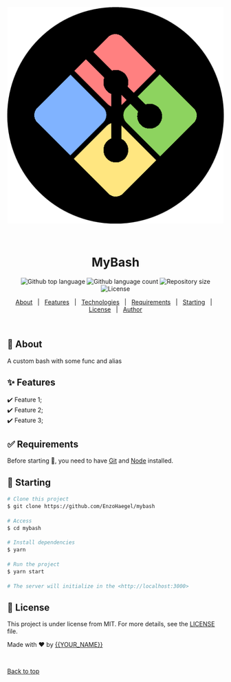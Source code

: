 <div align="center" id="top"> 
  <img src="./.github/app.gif" alt="MyBash" />

  &#xa0;

  <!-- <a href="https://mybash.netlify.app">Demo</a> -->
</div>

<h1 align="center">MyBash</h1>

<p align="center">
  <img alt="Github top language" src="https://img.shields.io/github/languages/top/EnzoHaegel/mybash?color=56BEB8">

  <img alt="Github language count" src="https://img.shields.io/github/languages/count/EnzoHaegel/mybash?color=56BEB8">

  <img alt="Repository size" src="https://img.shields.io/github/repo-size/EnzoHaegel/mybash?color=56BEB8">

  <img alt="License" src="https://img.shields.io/github/license/EnzoHaegel/mybash?color=56BEB8">

  <!-- <img alt="Github issues" src="https://img.shields.io/github/issues/EnzoHaegel/mybash?color=56BEB8" /> -->

  <!-- <img alt="Github forks" src="https://img.shields.io/github/forks/EnzoHaegel/mybash?color=56BEB8" /> -->

  <!-- <img alt="Github stars" src="https://img.shields.io/github/stars/EnzoHaegel/mybash?color=56BEB8" /> -->
</p>

<!-- Status -->

<!-- <h4 align="center"> 
	🚧  MyBash 🚀 Under construction...  🚧
</h4> 

<hr> -->

<p align="center">
  <a href="#dart-about">About</a> &#xa0; | &#xa0; 
  <a href="#sparkles-features">Features</a> &#xa0; | &#xa0;
  <a href="#rocket-technologies">Technologies</a> &#xa0; | &#xa0;
  <a href="#white_check_mark-requirements">Requirements</a> &#xa0; | &#xa0;
  <a href="#checkered_flag-starting">Starting</a> &#xa0; | &#xa0;
  <a href="#memo-license">License</a> &#xa0; | &#xa0;
  <a href="https://github.com/EnzoHaegel" target="_blank">Author</a>
</p>

<br>

## :dart: About ##

A custom bash with some func and alias

## :sparkles: Features ##

:heavy_check_mark: Feature 1;\
:heavy_check_mark: Feature 2;\
:heavy_check_mark: Feature 3;

## :white_check_mark: Requirements ##

Before starting :checkered_flag:, you need to have [Git](https://git-scm.com) and [Node](https://nodejs.org/en/) installed.

## :checkered_flag: Starting ##

```bash
# Clone this project
$ git clone https://github.com/EnzoHaegel/mybash

# Access
$ cd mybash

# Install dependencies
$ yarn

# Run the project
$ yarn start

# The server will initialize in the <http://localhost:3000>
```

## :memo: License ##

This project is under license from MIT. For more details, see the [LICENSE](LICENSE.md) file.


Made with :heart: by <a href="https://github.com/EnzoHaegel" target="_blank">{{YOUR_NAME}}</a>

&#xa0;

<a href="#top">Back to top</a>
